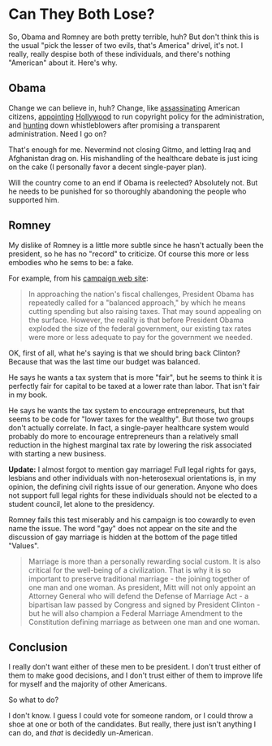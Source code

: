 # Can They Both Lose?

So, Obama and Romney are both pretty terrible, huh? But don't think
this is the usual "pick the lesser of two evils, that's America"
drivel, it's not. I
really, really despise both of these individuals, and there's nothing
"American" about it. Here's why.

## Obama

Change we can believe in, huh? Change, like
[assassinating](https://www.nytimes.com/2010/04/07/world/middleeast/07yemen.html) American
citizens,
[appointing](http://arstechnica.com/tech-policy/2009/04/biden-to-mpaa-youll-like-obamas-copyright-pick/)
[Hollywood](http://arstechnica.com/tech-policy/2011/01/obama-nominates-former-riaa-lawyer-for-solicitor-general-spot/) 
to run copyright policy for the
administration,
and [hunting](https://www.nytimes.com/2012/02/27/business/media/white-house-uses-espionage-act-to-pursue-leak-cases-media-equation.html)
down whistleblowers after promising a transparent administration. Need
I go on?

That's enough for me. Nevermind not closing Gitmo, and letting
Iraq and Afghanistan drag on. His mishandling of the healthcare debate
is just icing on the cake (I personally favor a decent single-payer
plan).

Will the country come to an end if Obama is reelected?
Absolutely not. But he needs to be punished for so thoroughly
abandoning the people who supported him.

## Romney

My dislike of Romney is a little more subtle since he hasn't actually
been the president, so he has no "record" to criticize. Of course this
more or less embodies who he sems to be: a fake.

For example, from his [campaign web
site](http://www.mittromney.com/issues/tax):

  > In approaching the nation's fiscal challenges, President Obama has
  > repeatedly called for a "balanced approach," by which he means
  > cutting spending but also raising taxes. That may sound appealing
  > on the surface. However, the reality is that before President
  > Obama exploded the size of the federal government, our existing
  > tax rates were more or less adequate to pay for the government we
  > needed.

OK, first of all, what he's saying is that we should bring back Clinton? Because
that was the last time our budget was balanced.

He says he wants a tax system that is more "fair", but he seems to
think it is perfectly fair for capital to be taxed at a lower rate
than labor. That isn't fair in my book.

He says he wants the tax system to encourage entrepreneurs, but that
seems to be code for "lower taxes for the wealthy". But those two
groups don't actually correlate. In fact, a single-payer healthcare
system would probably do more to encourage entrepreneurs than a
relatively small reduction in the highest marginal tax rate by
lowering the risk associated with starting a new business.

**Update:** I almost forgot to mention gay marriage! Full legal rights for gays,
lesbians and other individuals with non-heterosexual orientations is, in my
opinion, the defining civil rights issue of our generation. Anyone who does not
support full legal rights for these individuals should not be elected to a
student council, let alone to the presidency.

Romney fails this test miserably and his campaign is too cowardly to even name
the issue. The word "gay" does not appear on the site and the discussion of gay
marriage is hidden at the bottom of the page titled "Values".

  > Marriage is more than a personally rewarding social custom. It is also
  > critical for the well-being of a civilization. That is why it is so
  > important to preserve traditional marriage - the joining together of one man
  > and one woman. As president, Mitt will not only appoint an Attorney General
  > who will defend the Defense of Marriage Act - a bipartisan law passed by
  > Congress and signed by President Clinton - but he will also champion a
  > Federal Marriage Amendment to the Constitution defining marriage as between
  > one man and one woman.

## Conclusion

I really don't want either of these men to be president. I don't trust
either of them to make good decisions, and I don't trust either of
them to improve life for myself and the majority of other Americans.

So what to do?

I don't know. I guess I could vote for someone random, or I could
throw a shoe at one or both of the candidates. But really, there just isn't
anything I can do, and *that* is decidedly un-American.
